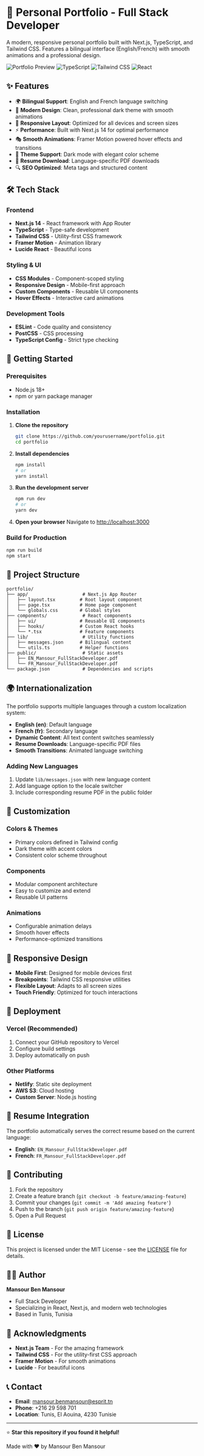 # 🚀 Personal Portfolio - Full Stack Developer

A modern, responsive personal portfolio built with Next.js, TypeScript, and Tailwind CSS. Features a bilingual interface (English/French) with smooth animations and a professional design.

![Portfolio Preview](https://img.shields.io/badge/Next.js-14-black?style=for-the-badge&logo=next.js)
![TypeScript](https://img.shields.io/badge/TypeScript-5.0-blue?style=for-the-badge&logo=typescript)
![Tailwind CSS](https://img.shields.io/badge/Tailwind_CSS-3.3-38B2AC?style=for-the-badge&logo=tailwind-css)
![React](https://img.shields.io/badge/React-18-61DAFB?style=for-the-badge&logo=react)

## ✨ Features

- 🌍 **Bilingual Support**: English and French language switching
- 🎨 **Modern Design**: Clean, professional dark theme with smooth animations
- 📱 **Responsive Layout**: Optimized for all devices and screen sizes
- ⚡ **Performance**: Built with Next.js 14 for optimal performance
- 🎭 **Smooth Animations**: Framer Motion powered hover effects and transitions
- 🌙 **Theme Support**: Dark mode with elegant color scheme
- 📄 **Resume Download**: Language-specific PDF downloads
- 🔍 **SEO Optimized**: Meta tags and structured content

## 🛠️ Tech Stack

### Frontend
- **Next.js 14** - React framework with App Router
- **TypeScript** - Type-safe development
- **Tailwind CSS** - Utility-first CSS framework
- **Framer Motion** - Animation library
- **Lucide React** - Beautiful icons

### Styling & UI
- **CSS Modules** - Component-scoped styling
- **Responsive Design** - Mobile-first approach
- **Custom Components** - Reusable UI components
- **Hover Effects** - Interactive card animations

### Development Tools
- **ESLint** - Code quality and consistency
- **PostCSS** - CSS processing
- **TypeScript Config** - Strict type checking

## 🚀 Getting Started

### Prerequisites

- Node.js 18+ 
- npm or yarn package manager

### Installation

1. **Clone the repository**
   ```bash
   git clone https://github.com/yourusername/portfolio.git
   cd portfolio
   ```

2. **Install dependencies**
   ```bash
   npm install
   # or
   yarn install
   ```

3. **Run the development server**
   ```bash
   npm run dev
   # or
   yarn dev
   ```

4. **Open your browser**
   Navigate to [http://localhost:3000](http://localhost:3000)

### Build for Production

```bash
npm run build
npm start
```

## 📁 Project Structure

```
portfolio/
├── app/                    # Next.js App Router
│   ├── layout.tsx         # Root layout component
│   ├── page.tsx           # Home page component
│   └── globals.css        # Global styles
├── components/             # React components
│   ├── ui/                # Reusable UI components
│   ├── hooks/             # Custom React hooks
│   └── *.tsx              # Feature components
├── lib/                    # Utility functions
│   ├── messages.json      # Bilingual content
│   └── utils.ts           # Helper functions
├── public/                 # Static assets
│   ├── EN_Mansour_FullStackDeveloper.pdf
│   └── FR_Mansour_FullStackDeveloper.pdf
└── package.json            # Dependencies and scripts
```

## 🌍 Internationalization

The portfolio supports multiple languages through a custom localization system:

- **English (en)**: Default language
- **French (fr)**: Secondary language
- **Dynamic Content**: All text content switches seamlessly
- **Resume Downloads**: Language-specific PDF files
- **Smooth Transitions**: Animated language switching

### Adding New Languages

1. Update `lib/messages.json` with new language content
2. Add language option to the locale switcher
3. Include corresponding resume PDF in the public folder

## 🎨 Customization

### Colors & Themes
- Primary colors defined in Tailwind config
- Dark theme with accent colors
- Consistent color scheme throughout

### Components
- Modular component architecture
- Easy to customize and extend
- Reusable UI patterns

### Animations
- Configurable animation delays
- Smooth hover effects
- Performance-optimized transitions

## 📱 Responsive Design

- **Mobile First**: Designed for mobile devices first
- **Breakpoints**: Tailwind CSS responsive utilities
- **Flexible Layout**: Adapts to all screen sizes
- **Touch Friendly**: Optimized for touch interactions

## 🚀 Deployment

### Vercel (Recommended)
1. Connect your GitHub repository to Vercel
2. Configure build settings
3. Deploy automatically on push

### Other Platforms
- **Netlify**: Static site deployment
- **AWS S3**: Cloud hosting
- **Custom Server**: Node.js hosting

## 📄 Resume Integration

The portfolio automatically serves the correct resume based on the current language:

- **English**: `EN_Mansour_FullStackDeveloper.pdf`
- **French**: `FR_Mansour_FullStackDeveloper.pdf`

## 🤝 Contributing

1. Fork the repository
2. Create a feature branch (`git checkout -b feature/amazing-feature`)
3. Commit your changes (`git commit -m 'Add amazing feature'`)
4. Push to the branch (`git push origin feature/amazing-feature`)
5. Open a Pull Request

## 📝 License

This project is licensed under the MIT License - see the [LICENSE](LICENSE) file for details.

## 👨‍💻 Author

**Mansour Ben Mansour**
- Full Stack Developer
- Specializing in React, Next.js, and modern web technologies
- Based in Tunis, Tunisia

## 🙏 Acknowledgments

- **Next.js Team** - For the amazing framework
- **Tailwind CSS** - For the utility-first CSS approach
- **Framer Motion** - For smooth animations
- **Lucide** - For beautiful icons

## 📞 Contact

- **Email**: mansour.benmansour@esprit.tn
- **Phone**: +216 29 598 701
- **Location**: Tunis, El Aouina, 4230 Tunisie

---

⭐ **Star this repository if you found it helpful!**

Made with ❤️ by Mansour Ben Mansour

